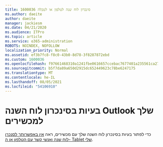 ```yaml
---
title: 1600036 סינכרון לוח שנה לטלפון או לטבלה
ms.author: daeite
author: daeite
manager: jackiesm
ms.date: 04/21/2020
ms.audience: ITPro
ms.topic: article
ms.service: o365-administration
ROBOTS: NOINDEX, NOFOLLOW
localization_priority: Normal
ms.assetid: ef3b7fc8-f8c0-43b0-8d78-3f8287872ebd
ms.custom: 1600036
ms.openlocfilehash: f97661468310a1241fbe0616657ccebac7677401a235561ca27020be6e27cbbb
ms.sourcegitcommit: b5f7da89a650d2915dc652449623c78be6247175
ms.translationtype: MT
ms.contentlocale: he-IL
ms.lasthandoff: 08/05/2021
ms.locfileid: "54106910"
---
```

# <a name="issues-synchronizing-your-outlook-calendar-to-devices"></a>בעיות בסינכרון לוח השנה Outlook שלך למכשירים

כדי לפתור בעיות בסינכרון לוח השנה שלך עם מכשירים, ראה [אין באפשרותך לסנכרן לוח שנה ואנשי קשר עם הטלפון או ה- Tablet שלי](https://support.office.com/article/8479d764-b9f5-4fff-ba88-edd7c265df9f.aspx).
  

